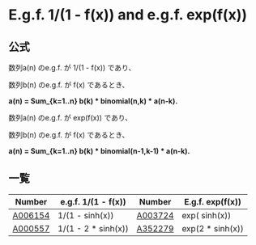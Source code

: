 # E.g.f. 1/(1 - f(x)) and e.g.f. exp(f(x))

## 公式

数列a(n) のe.g.f. が 1/(1 - f(x)) であり、

数列b(n) のe.g.f. が f(x) であるとき、

**a(n) = Sum_{k=1..n} b(k) * binomial(n,k) * a(n-k).**

数列a(n) のe.g.f. が exp(f(x)) であり、

数列b(n) のe.g.f. が f(x) であるとき、

**a(n) = Sum_{k=1..n} b(k) * binomial(n-1,k-1) * a(n-k).**

## 一覧


| Number | e.g.f. 1/(1 - f(x)) | Number | E.g.f. exp(f(x)) |
| ----- | ----- | ----- | ----- | 
| [A006154](https://oeis.org/A006154) | 1/(1 -     sinh(x)) | [A003724](https://oeis.org/A003724) | exp(    sinh(x)) | 
| [A000557](https://oeis.org/A000557) | 1/(1 - 2 * sinh(x)) | [A352279](https://oeis.org/A352279) | exp(2 * sinh(x)) | 
